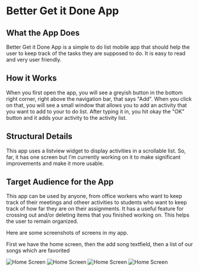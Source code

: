 # Better Get it Done App

## What the App Does

Better Get it Done App is a simple to do list mobile app that should help the user to keep track of the tasks they are supposed to do. It is easy to read and very user friendly.

## How it Works

When you first open the app, you will see a greyish button in the bottom right corner, right above the navigation bar, that says "Add". When you click on that, you will see a small window that allows you to add an activity that you want to add to your to do list. After typing it in, you hit okay the "OK" button and it adds your activity to the activity list.

## Structural Details

This app uses a listview widget to display activities in a scrollable list. So, far, it has one screen but I'm currently working on it to make significant improvements and make it more usable.

## Target Audience for the App

This app can be used by anyone, from office workers who want to keep track of their meetings and otheer activities to students who want to keep track of how far they are on their assignments. It has a useful feature for crossing out and/or deleting items that you finished working on. This helps the user to remain organized.

Here are some screenshots of screens in my app.

First we have the home screen, then the add song textfield, then a list of our songs which are favorited 

![Home Screen](assets/home%20screen.png)
![Home Screen](assets/add%20new%20song.png)
![Home Screen](assets/list%20of%20songs%20favorited.png)
![Home Screen](assets/Screen%20Shot%202022-11-09%20at%2011.25.54%20AM.png)





